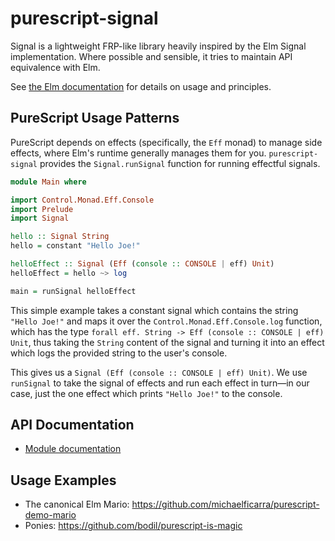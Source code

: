 # purescript-signal

Signal is a lightweight FRP-like library heavily inspired by the Elm Signal implementation. Where possible and sensible, it tries to maintain API equivalence with Elm.

See [the Elm documentation](http://elm-lang.org/guide/reactivity#signals) for details on usage and principles.

## PureScript Usage Patterns

PureScript depends on effects (specifically, the `Eff` monad) to manage side effects, where Elm's runtime generally manages them for you. `purescript-signal` provides the `Signal.runSignal` function for running effectful signals.

```purescript
module Main where

import Control.Monad.Eff.Console
import Prelude
import Signal

hello :: Signal String
hello = constant "Hello Joe!"

helloEffect :: Signal (Eff (console :: CONSOLE | eff) Unit)
helloEffect = hello ~> log

main = runSignal helloEffect
```

This simple example takes a constant signal which contains the string `"Hello Joe!"` and maps it over the `Control.Monad.Eff.Console.log` function, which has the type `forall eff. String -> Eff (console :: CONSOLE | eff) Unit`, thus taking the `String` content of the signal and turning it into an effect which logs the provided string to the user's console.

This gives us a `Signal (Eff (console :: CONSOLE | eff) Unit)`. We use `runSignal` to take the signal of effects and run each effect in turn—in our case, just the one effect which prints `"Hello Joe!"` to the console.

## API Documentation

* [Module documentation](docs/)

## Usage Examples

* The canonical Elm Mario: https://github.com/michaelficarra/purescript-demo-mario
* Ponies: https://github.com/bodil/purescript-is-magic
